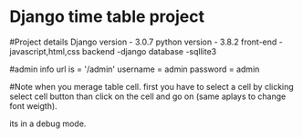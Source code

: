 # Django time table project

#Project details
Django version - 3.0.7
python version - 3.8.2
front-end - javascript,html,css
backend -django
database  -sqllite3


#admin info
url is = '/admin'
username = admin
password = admin



#Note
when you merage table cell. first you have to select a cell by clicking select cell button than click on the cell and go on  (same aplays to change font weigth).

its in a debug mode.

